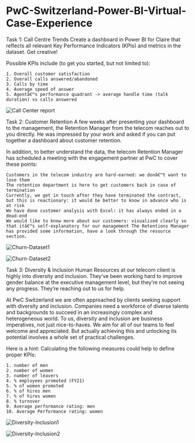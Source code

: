 # PwC-Switzerland-Power-BI-Virtual-Case-Experience

Task 1: Call Centre Trends Create a dashboard in Power BI for Claire that reflects all relevant Key Performance Indicators (KPIs) and metrics in the dataset. Get creative!

Possible KPIs include (to get you started, but not limited to):

    1. Overall customer satisfaction
    2. Overall calls answered/abandoned
    3. Calls by time
    4. Average speed of answer
    5. Agentâ€™s performance quadrant -> average handle time (talk duration) vs calls answered
    
![Call Center report](https://github.com/OmnyaRamadan/PwC-Switzerland-Power-BI-Virtual-Case-Experience/assets/62079897/683a1428-4a31-420d-8115-6acd2a2811bf)

Task 2: Customer Retention A few weeks after presenting your dashboard to the management, the Retention Manager from the telecom reaches out to you directly. He was impressed by your work and asked if you can put together a dashboard about customer retention.

In addition, to better understand the data, the telecom Retention Manager has scheduled a meeting with the engagement partner at PwC to cover these points:

    Customers in the telecom industry are hard-earned: we donâ€™t want to lose them
    The retention department is here to get customers back in case of termination
    Currently, we get in touch after they have terminated the contract, but this is reactionary: it would be better to know in advance who is at risk
    We have done customer analysis with Excel: it has always ended in a dead-end
    We would like to know more about our customers: visualised clearly so that itâ€™s self-explanatory for our management The Retentions Manager has provided some information, have a look through the resource section.

![Churn-Dataset1](https://github.com/OmnyaRamadan/PwC-Switzerland-Power-BI-Virtual-Case-Experience/assets/62079897/f976e067-7577-4b46-b39a-2389d8f1fad9)

![Churn-Dataset2](https://github.com/OmnyaRamadan/PwC-Switzerland-Power-BI-Virtual-Case-Experience/assets/62079897/1d95c909-ef82-4c77-bb53-9cfa76aebc9b)

Task 3: Diversity & Inclusion Human Resources at our telecom client is highly into diversity and inclusion. They’ve been working hard to improve gender balance at the executive management level, but they’re not seeing any progress. They’re reaching out to us for help.

At PwC Switzerland we are often approached by clients seeking support with diversity and inclusion. Companies need a workforce of diverse talents and backgrounds to succeed in an increasingly complex and heterogeneous world. To us, diversity and inclusion are business imperatives, not just nice-to-haves. We aim for all of our teams to feel welcome and appreciated. But actually achieving this and unlocking its potential involves a whole set of practical challenges.

Here is a hint: Calculating the following measures could help to define proper KPIs:

    1. number of men
    2. number of women
    3. number of leavers
    4. % employees promoted (FY21)
    5. % of women promoted
    6. % of hires men
    7. % of hires women
    8. % turnover
    9. Average performance rating: men
    10. Average Performance rating: women

![Diversity-Inclusion1](https://github.com/OmnyaRamadan/PwC-Switzerland-Power-BI-Virtual-Case-Experience/assets/62079897/ae986b21-f194-4e92-9c75-43ed22632548)

![Diversity-Inclusion2](https://github.com/OmnyaRamadan/PwC-Switzerland-Power-BI-Virtual-Case-Experience/assets/62079897/1f779246-23bd-49ba-ad92-be7374150333)



